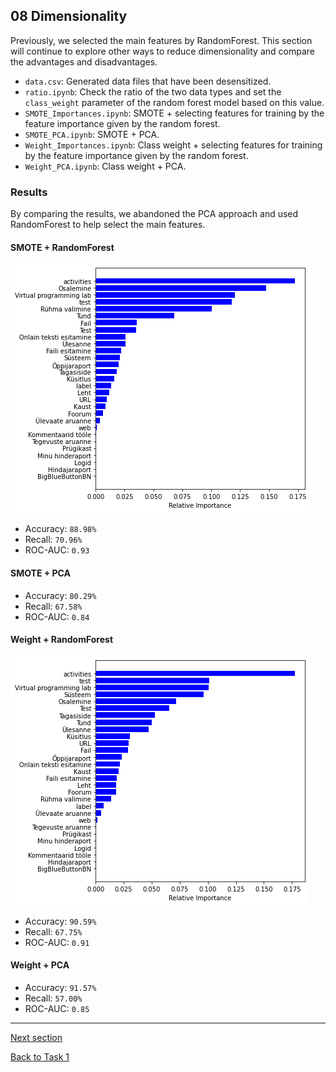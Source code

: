 ## 08 Dimensionality

Previously, we selected the main features by RandomForest. 
This section will continue to explore other ways to reduce dimensionality and compare the advantages and disadvantages.

- `data.csv`: Generated data files that have been desensitized.
- `ratio.ipynb`: Check the ratio of the two data types and set the `class_weight` parameter of the random forest model based on this value.
- `SMOTE_Importances.ipynb`: SMOTE + selecting features for training by the feature importance given by the random forest.
- `SMOTE_PCA.ipynb`: SMOTE + PCA.
- `Weight_Importances.ipynb`: Class weight + selecting features for training by the feature importance given by the random forest.
- `Weight_PCA.ipynb`: Class weight + PCA.

### Results

By comparing the results, 
we abandoned the PCA approach and used RandomForest to help select the main features.

#### SMOTE + RandomForest

![](./images/dim_1.png)

- Accuracy: `88.98%`
- Recall: `70.96%`
- ROC-AUC: `0.93`

#### SMOTE + PCA 

- Accuracy: `80.29%`
- Recall: `67.58%`
- ROC-AUC: `0.84`

#### Weight + RandomForest

![](./images/dim_2.png)

- Accuracy: `90.59%`
- Recall: `67.75%`
- ROC-AUC: `0.91`

#### Weight + PCA

- Accuracy: `91.57%`
- Recall: `57.00%`
- ROC-AUC: `0.85`

---

[Next section](../09_params_tuning)

[Back to Task 1](../../task_1)
